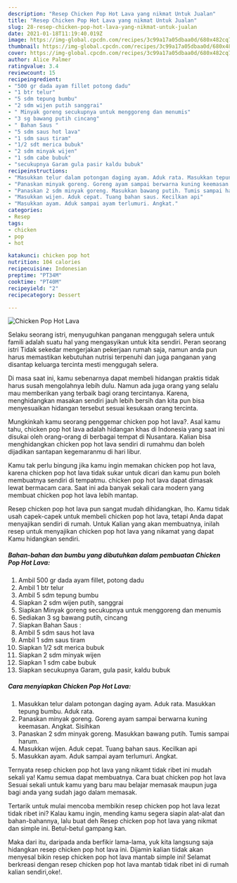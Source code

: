 ```yaml
---
description: "Resep Chicken Pop Hot Lava yang nikmat Untuk Jualan"
title: "Resep Chicken Pop Hot Lava yang nikmat Untuk Jualan"
slug: 28-resep-chicken-pop-hot-lava-yang-nikmat-untuk-jualan
date: 2021-01-18T11:19:40.019Z
image: https://img-global.cpcdn.com/recipes/3c99a17a05dbaa0d/680x482cq70/chicken-pop-hot-lava-foto-resep-utama.jpg
thumbnail: https://img-global.cpcdn.com/recipes/3c99a17a05dbaa0d/680x482cq70/chicken-pop-hot-lava-foto-resep-utama.jpg
cover: https://img-global.cpcdn.com/recipes/3c99a17a05dbaa0d/680x482cq70/chicken-pop-hot-lava-foto-resep-utama.jpg
author: Alice Palmer
ratingvalue: 3.4
reviewcount: 15
recipeingredient:
- "500 gr dada ayam fillet potong dadu"
- "1 btr telur"
- "5 sdm tepung bumbu"
- "2 sdm wijen putih sanggrai"
- " Minyak goreng secukupnya untuk menggoreng dan menumis"
- "3 sg bawang putih cincang"
- " Bahan Saus "
- "5 sdm saus hot lava"
- "1 sdm saus tiram"
- "1/2 sdt merica bubuk"
- "2 sdm minyak wijen"
- "1 sdm cabe bubuk"
- "secukupnya Garam gula pasir kaldu bubuk"
recipeinstructions:
- "Masukkan telur dalam potongan daging ayam. Aduk rata. Masukkan tepung bumbu. Aduk rata."
- "Panaskan minyak goreng. Goreng ayam sampai berwarna kuning keemasan. Angkat. Sisihkan"
- "Panaskan 2 sdm minyak goreng. Masukkan bawang putih. Tumis sampai harum."
- "Masukkan wijen. Aduk cepat. Tuang bahan saus. Kecilkan api"
- "Masukkan ayam. Aduk sampai ayam terlumuri. Angkat."
categories:
- Resep
tags:
- chicken
- pop
- hot

katakunci: chicken pop hot 
nutrition: 104 calories
recipecuisine: Indonesian
preptime: "PT34M"
cooktime: "PT40M"
recipeyield: "2"
recipecategory: Dessert

---
```



![Chicken Pop Hot Lava](https://img-global.cpcdn.com/recipes/3c99a17a05dbaa0d/680x482cq70/chicken-pop-hot-lava-foto-resep-utama.jpg)

Selaku seorang istri, menyuguhkan panganan menggugah selera untuk famili adalah suatu hal yang mengasyikan untuk kita sendiri. Peran seorang istri Tidak sekedar mengerjakan pekerjaan rumah saja, namun anda pun harus memastikan kebutuhan nutrisi terpenuhi dan juga panganan yang disantap keluarga tercinta mesti menggugah selera.

Di masa  saat ini, kamu sebenarnya dapat membeli hidangan praktis tidak harus susah mengolahnya lebih dulu. Namun ada juga orang yang selalu mau memberikan yang terbaik bagi orang tercintanya. Karena, menghidangkan masakan sendiri jauh lebih bersih dan kita pun bisa menyesuaikan hidangan tersebut sesuai kesukaan orang tercinta. 



Mungkinkah kamu seorang penggemar chicken pop hot lava?. Asal kamu tahu, chicken pop hot lava adalah hidangan khas di Indonesia yang saat ini disukai oleh orang-orang di berbagai tempat di Nusantara. Kalian bisa menghidangkan chicken pop hot lava sendiri di rumahmu dan boleh dijadikan santapan kegemaranmu di hari libur.

Kamu tak perlu bingung jika kamu ingin memakan chicken pop hot lava, karena chicken pop hot lava tidak sukar untuk dicari dan kamu pun boleh membuatnya sendiri di tempatmu. chicken pop hot lava dapat dimasak lewat bermacam cara. Saat ini ada banyak sekali cara modern yang membuat chicken pop hot lava lebih mantap.

Resep chicken pop hot lava pun sangat mudah dihidangkan, lho. Kamu tidak usah capek-capek untuk membeli chicken pop hot lava, tetapi Anda dapat menyajikan sendiri di rumah. Untuk Kalian yang akan membuatnya, inilah resep untuk menyajikan chicken pop hot lava yang nikamat yang dapat Kamu hidangkan sendiri.

<!--inarticleads1-->

##### Bahan-bahan dan bumbu yang dibutuhkan dalam pembuatan Chicken Pop Hot Lava:

1. Ambil 500 gr dada ayam fillet, potong dadu
1. Ambil 1 btr telur
1. Ambil 5 sdm tepung bumbu
1. Siapkan 2 sdm wijen putih, sanggrai
1. Siapkan  Minyak goreng secukupnya untuk menggoreng dan menumis
1. Sediakan 3 sg bawang putih, cincang
1. Siapkan  Bahan Saus :
1. Ambil 5 sdm saus hot lava
1. Ambil 1 sdm saus tiram
1. Siapkan 1/2 sdt merica bubuk
1. Siapkan 2 sdm minyak wijen
1. Siapkan 1 sdm cabe bubuk
1. Siapkan secukupnya Garam, gula pasir, kaldu bubuk




<!--inarticleads2-->

##### Cara menyiapkan Chicken Pop Hot Lava:

1. Masukkan telur dalam potongan daging ayam. Aduk rata. Masukkan tepung bumbu. Aduk rata.
1. Panaskan minyak goreng. Goreng ayam sampai berwarna kuning keemasan. Angkat. Sisihkan
1. Panaskan 2 sdm minyak goreng. Masukkan bawang putih. Tumis sampai harum.
1. Masukkan wijen. Aduk cepat. Tuang bahan saus. Kecilkan api
1. Masukkan ayam. Aduk sampai ayam terlumuri. Angkat.




Ternyata resep chicken pop hot lava yang nikamt tidak ribet ini mudah sekali ya! Kamu semua dapat membuatnya. Cara buat chicken pop hot lava Sesuai sekali untuk kamu yang baru mau belajar memasak maupun juga bagi anda yang sudah jago dalam memasak.

Tertarik untuk mulai mencoba membikin resep chicken pop hot lava lezat tidak ribet ini? Kalau kamu ingin, mending kamu segera siapin alat-alat dan bahan-bahannya, lalu buat deh Resep chicken pop hot lava yang nikmat dan simple ini. Betul-betul gampang kan. 

Maka dari itu, daripada anda berfikir lama-lama, yuk kita langsung saja hidangkan resep chicken pop hot lava ini. Dijamin kalian tiidak akan menyesal bikin resep chicken pop hot lava mantab simple ini! Selamat berkreasi dengan resep chicken pop hot lava mantab tidak ribet ini di rumah kalian sendiri,oke!.

